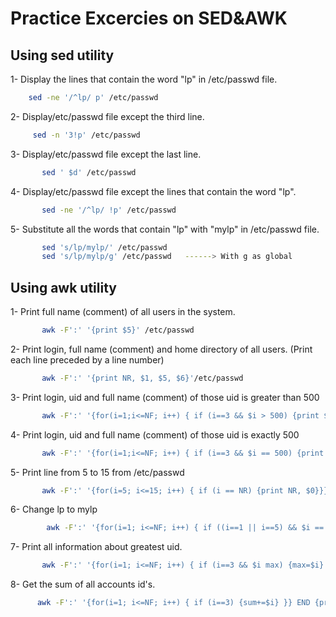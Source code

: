 # Practice Excercies on SED&AWK
## Using sed utility
  1- Display the lines that contain the word "lp" in /etc/passwd file.
  ``` bash
      sed -ne '/^lp/ p' /etc/passwd
  ```
  2- Display/etc/passwd file except the third line.
  ```bash
       sed -n '3!p' /etc/passwd
  ```
  3- Display/etc/passwd file except the last line.
  ```bash
         sed ' $d' /etc/passwd
  ```
  4- Display/etc/passwd file except the lines that contain the word "lp".
  ```bash
         sed -ne '/^lp/ !p' /etc/passwd
  ```
  5- Substitute all the words that contain "lp" with "mylp" in /etc/passwd file.
  ```bash
         sed 's/lp/mylp/' /etc/passwd
         sed 's/lp/mylp/g' /etc/passwd   ------> With g as global
  ```
##  Using awk utility
  1- Print full name (comment) of all users in the system.
  ```bash
         awk -F':' '{print $5}' /etc/passwd
  ```
  2- Print login, full name (comment) and home directory of all users. (Print each line preceded by a line number)
  ```bash
         awk -F':' '{print NR, $1, $5, $6}'/etc/passwd
  ```
  3- Print login, uid and full name (comment) of those uid is greater than 500
  ```bash
         awk -F':' '{for(i=1;i<=NF; i++) { if (i==3 && $i > 500) {print $1,$3,$5} } }' /etc/passwd
  ```
  4- Print login, uid and full name (comment) of those uid is exactly 500
  ```bash
         awk -F':' '{for(i=1;i<=NF; i++) { if (i==3 && $i == 500) {print $1,$3,$5} } }' /etc/passwd
  ```
  5- Print line from 5 to 15 from /etc/passwd
  ```bash
         awk -F':' '{for(i=5; i<=15; i++) { if (i == NR) {print NR, $0}}}'/etc/passwd
  ```
  6- Change lp to mylp
  ```bash
          awk -F':' '{for(i=1; i<=NF; i++) { if ((i==1 || i==5) && $i == "lp") {$i="mylp"; print $0}}}'/etc/passwd
  ```
  7- Print all information about greatest uid.
  ```bash
         awk -F':' '{for(i=1; i<=NF; i++) { if (i==3 && $i max) {max=$i} }} END {print max}' /etc/passwd
  ```
  8- Get the sum of all accounts id's.
  ```bash
        awk -F':' '{for(i=1; i<=NF; i++) { if (i==3) {sum+=$i} }} END {print sum}' /etc/passwd
  ```
